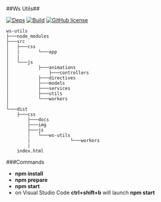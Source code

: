 ##Ws Utils##

[![Deps](https://david-dm.org/actarian/ws-utils.svg)](https://david-dm.org/actarian/ws-utils)
[![Build](https://travis-ci.org/actarian/ws-utils.svg)](https://travis-ci.org/actarian/ws-utils)
[![GitHub license](https://img.shields.io/badge/license-MIT-blue.svg)](https://raw.githubusercontent.com/actarian/ws-utils/master/LICENSE.md)

```
ws-utils
├───node_modules
├───src
│   ├───css
│   |		└───app
│   |
│   └───js
│   		├───animations
│				├───controllers
│   		├───directives
│   		├───models
│   		├───services
│   		├───utils
│   		└───workers
│
└───dist
    ├───css
		├───docs
		├───img
		├───js	
		│   └───ws-utils
		|				└───workers
		|
    index.html    
```
    
###Commands

* **npm install**
* **npm prepare**
* **npm start**
* on Visual Studio Code **ctrl+shift+b** will launch **npm start**
    